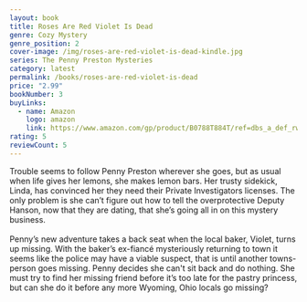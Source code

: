 ```yaml
---
layout: book
title: Roses Are Red Violet Is Dead
genre: Cozy Mystery
genre_position: 2
cover-image: /img/roses-are-red-violet-is-dead-kindle.jpg
series: The Penny Preston Mysteries
category: latest
permalink: /books/roses-are-red-violet-is-dead
price: "2.99"
bookNumber: 3
buyLinks:
  - name: Amazon
    logo: amazon
    link: https://www.amazon.com/gp/product/B0788T884T/ref=dbs_a_def_rwt_hsch_vapi_tkin_p2_i0
rating: 5
reviewCount: 5
---
```

Trouble seems to follow Penny Preston wherever she goes, but as usual when life gives her lemons, she makes lemon bars. Her trusty sidekick, Linda, has convinced her they need their Private Investigators licenses. The only problem is she can’t figure out how to tell the overprotective Deputy Hanson, now that they are dating, that she’s going all in on this mystery business.\
\
Penny’s new adventure takes a back seat when the local baker, Violet, turns up missing. With the baker’s ex-fiancé mysteriously returning to town it seems like the police may have a viable suspect, that is until another towns-person goes missing. Penny decides she can't sit back and do nothing. She must try to find her missing friend before it’s too late for the pastry princess, but can she do it before any more Wyoming, Ohio locals go missing?
